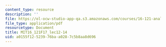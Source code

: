 ```yaml
---
content_type: resource
description: ''
file: https://ol-ocw-studio-app-qa.s3.amazonaws.com/courses/16-121-analytical-subsonic-aerodynamics-fall-2017/a0155f12523976baa0287c5b8aa8d696_MIT16_121F17_lec12-14.pdf
file_type: application/pdf
resourcetype: Document
title: MIT16_121F17_lec12-14
uid: a0155f12-5239-76ba-a028-7c5b8aa8d696
---
```

